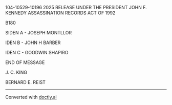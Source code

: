 104-10529-10196 2025 RELEASE UNDER THE PRESIDENT JOHN F. KENNEDY ASSASSINATION RECORDS ACT OF 1992

B180

SIDEN A - JOSEPH MONTLLOR

IDEN B - JOHN H BARBER

IDEN C - GOODWIN SHAPIRO

END OF MESSAGE

J. C. KING

BERNARD E. REIST


---
Converted with [doctly.ai](https://doctly.ai)